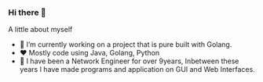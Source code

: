 ### Hi there 👋

<!--
**Nafis28/nafis28** is a ✨ _special_ ✨ repository because its `README.md` (this file) appears on your GitHub profile.
-->

A little about myself


- 🔭 I’m currently working on a project that is pure built with Golang.
- ❤️ Mostly code using Java, Golang, Python
- 🤔 I have been a Network Engineer for over 9years, Inbetween these years I have made programs and application on GUI and Web Interfaces.






